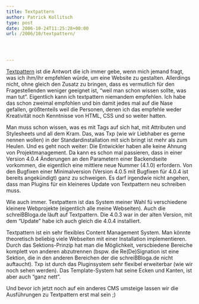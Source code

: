```yaml
---
title: Textpattern
author: Patrick Kollitsch
type: post
date: 2006-10-24T11:25:28+00:00
url: /2006/10/textpattern/




---
```

[Textpattern][1] ist die Antwort die ich immer gebe, wenn mich jemand fragt, was ich ihm/ihr empfehlen w&uuml;rde, um eine Website zu gestalten. Allerdings nicht, ohne gleich den Zusatz zu bringen, dass es vermutlich f&uuml;r den Fragestellenden weniger geeignet ist, &#8220;weil man schon wissen sollte, was man tut&#8221;. Eigentlich kann ich textpattern niemandem empfehlen. Ich habe das schon zweimal empfohlen und bin damit jedes mal auf die Nase gefallen, gr&ouml;&szlig;tenteils weil die Personen, denen ich das empfehle weder Kreativit&auml;t noch Kenntnisse von <span class="caps">HTML</span>, <span class="caps">CSS</span> und so weiter hatten. 

Man muss schon wissen, was es mit Tags auf sich hat, mit Attributen und Stylesheets und all dem Kram. Das, was Txp (wie wir Liebhaber es gerne nennen wollen) in der Standardinstallation mit sich bringt ist mehr als zum Heulen. Und es geht noch weiter: Die Entwickler haben alle keine Ahnung von Projektmanagement. Da kann es schon mal passieren, dass in einer Version 4.0.4 &Auml;nderungen an den Parametern einer Backendseite vorkommen, die eigentlich eine mittlere neue Nummer (4.1.0) erfordern. Von den Bugfixen einer Minimalversion (Version 4.0.5 mit Bugfixen f&uuml;r 4.0.4 ist bereits angek&uuml;ndigt) ganz zu schweigen. Es darf irgendwie nicht angehen, dass man Plugins f&uuml;r ein kleineres Update von Textpattern neu schreiben muss. 

Wie auch immer. Textpattern ist das System meiner Wahl f&uuml; verschiedene kleinere Webprojekte (eigentlich alle meine Webseiten). Auch die schreiBBloga.de l&auml;uft auf Textpattern. Die 4.0.3 war in der alten Version, mit dem &#8220;Update&#8221; habe ich auch gleich die 4.0.4 installiert. 

Textpattern ist ein sehr flexibles Content Management System. Man k&ouml;nnte theoretisch beliebig viele Webseiten mit einer Installation implementieren. Durch das Sektions-Prinzip hat man die M&ouml;glichkeit, verscbiedene Bereiche komplett von anderen abzutrennen (bspw. die Re(De)Signation ist eine Sektion, die in den anderen Bereichen der die schreiBBloga.de nicht auftaucht). Txp ist durch das Pluginsystem sehr flexibel erweiterbar (wie wir noch sehen werden). Das Template-System hat seine Ecken und Kanten, ist aber auch &#8220;ganz nett&#8221;. 

Und bevor ich jetzt noch auf ein anderes <span class="caps">CMS</span> umsteige lassen wir die Ausf&uuml;hrungen zu Textpattern erst mal sein ;)

 [1]: http://textpattern.com/